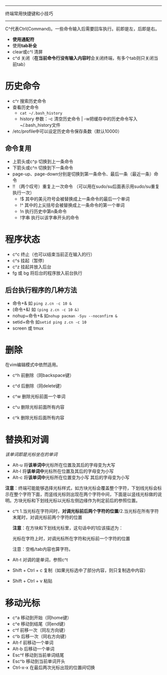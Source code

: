 

---

终端常用快捷键和小技巧

------

C^代表Ctrl(Command)。一些命令输入后需要回车执行。前即是左，后即是右。

-   **使用通配符**
-   使用**tab补全**
-   clear或c^l  清屏
-   c^d   关闭（**在当前命令行没有输入内容时**会关闭终端，有多个tab则只关闭当前tab）

# 历史命令

- c^r    搜索历史命令
- 查看历史命令
  - `cat ~/.bash_history`
  - history    参数：-c  清空历史命令 | -w把缓存中的历史命令写入~/.bash_history文件
- /etc/profile中可以设定历史命令保存条数（默认10000）

## 命令复用

- 上箭头或c^p  切换到上一条命令
- 下箭头或c^n  切换到下一条命令
- page-up、page-down分别是切换到第一条命令、最后一条（最近一条）命令
- !! （两个叹号）重复上一次命令 （可以用在sudo/su后面表示用sudo/su重复执行一次）
    -   !$      其中的美元符号会被替换成上一条命令的最后一个单词
    -   !^      其中的上尖括号会被替换成上一条命令的第一个单词
    -   !n      执行历史中第n条命令
    -   !字串    执行以该字串开头的命令

# 程序状态

-   c^c  终止（也可以结束当前正在输入的行）
-   c^s  挂起（暂停）
-   c^z  挂起并放入后台
-   fg 或 bg 将后台的程序放入前台执行

## 后台执行程序的几种方法

- 命令+&  如  `ping z.cn -c 10 &`
- (命令+&) 如 `(ping z.cn -c 10 &)`
- nohup+命令+&   如`nohup pacman -Syu --noconfirm &`
- setid+命令 如`setid ping z.cn -c 10`
- screen 或 tmux

# 删除

在vim编辑模式中依然适用。

-   c^h 前删除（同backspace键）

-   c^d 后删除（同delete键）

-   c^w 删除光标前面一个单词

-   c^u 删除光标前面所有内容

-   c^k 删除光标后面所有内容

# 替换和对调

*该单词即是光标坐在的单词*

-   Alt-u  将**该单词中**光标所在位置及其后的字母变为大写
-   Alt-l   将**该单词中**光标所在位置及其后的字母变为小写
-   Alt-c  将**该单词中**光标所在位置变为小写 其后的字母变为小写

**注意**：终端可能能够选择光标样式，如方块光标会覆盖整个字符，下划线光标会标示在整个字符下面，而竖线光标则出现在两个字符中间，下面是以竖线光标做的说明。方块光标和下划线光标以光标左侧边缘作为判定前后的参照位置。

-   c^t  1.当光标在字符间时，**对调光标前后两个字符的位置**/2.当光标在所有字符末尾时，对调光标前两个字符的位置

    **注意**：在方块和下划线光标里，这句话中的1应该描述为：

    光标在字符上时，对调光标所在字符和光标前一个字符的位置

    注意：空格/tab内容也算字符。
    ​

-   Alt-t  对调的是单词，参照c^t

-   Shift + Ctrl + c  复制（如果光标选中了部分内容，则只复制选中内容）


- Shift + Ctrl + v  粘贴

# 移动光标

-   c^a 移动到开始（同home键）
-   c^e 移动到结尾（同end键）
-   c^f  前移一次（同左方向键）
-   c^b 后移一次（同右方向键）
-   Alt-f  前移动一个单词
-   Alt-b  后移动一个单词
-   Esc^f  移动到当前单词结尾
-   Esc^b 移动到当前单词开头
-   Ctrl-x-x  在最后两次光标出现的位置间切换
